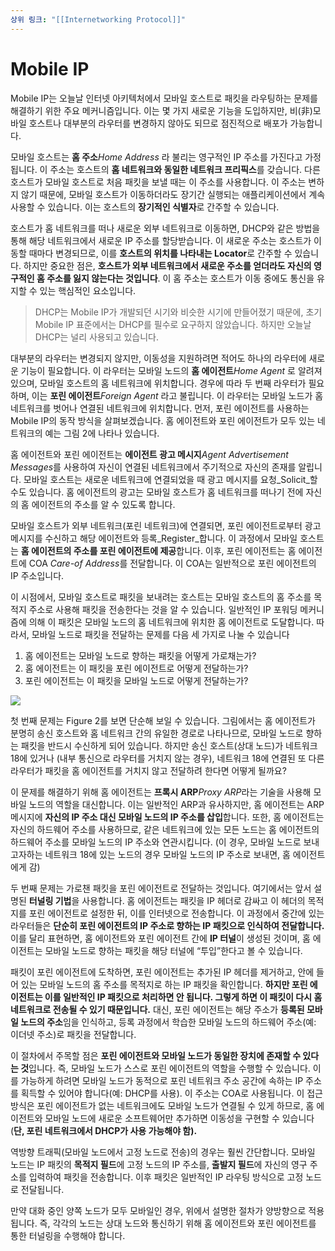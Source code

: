 ```yaml
---
상위 링크: "[[Internetworking Protocol]]"
---
```

# Mobile IP
Mobile IP는 오늘날 인터넷 아키텍처에서 모바일 호스트로 패킷을 라우팅하는 문제를 해결하기 위한 주요 메커니즘입니다. 이는 몇 가지 새로운 기능을 도입하지만, 비(非)모바일 호스트나 대부분의 라우터를 변경하지 않아도 되므로 점진적으로 배포가 가능합니다.

모바일 호스트는 **홈 주소**_Home Address_ 라 불리는 영구적인 IP 주소를 가진다고 가정됩니다. 이 주소는 호스트의 **홈 네트워크와 동일한 네트워크 프리픽스**를 갖습니다. 다른 호스트가 모바일 호스트로 처음 패킷을 보낼 때는 이 주소를 사용합니다. 이 주소는 변하지 않기 때문에, 모바일 호스트가 이동하더라도 장기간 실행되는 애플리케이션에서 계속 사용할 수 있습니다. 이는 호스트의 **장기적인 식별자**로 간주할 수 있습니다.

호스트가 홈 네트워크를 떠나 새로운 외부 네트워크로 이동하면, DHCP와 같은 방법을 통해 해당 네트워크에서 새로운 IP 주소를 할당받습니다. 이 새로운 주소는 호스트가 이동할 때마다 변경되므로, 이를 **호스트의 위치를 나타내는 Locator**로 간주할 수 있습니다. 하지만 중요한 점은, **호스트가 외부 네트워크에서 새로운 주소를 얻더라도 자신의 영구적인 홈 주소를 잃지 않는다는 것입니다**. 이 홈 주소는 호스트가 이동 중에도 통신을 유지할 수 있는 핵심적인 요소입니다.

> DHCP는 Mobile IP가 개발되던 시기와 비슷한 시기에 만들어졌기 때문에, 초기 Mobile IP 표준에서는 DHCP를 필수로 요구하지 않았습니다. 하지만 오늘날 DHCP는 널리 사용되고 있습니다.

대부분의 라우터는 변경되지 않지만, 이동성을 지원하려면 적어도 하나의 라우터에 새로운 기능이 필요합니다. 이 라우터는 모바일 노드의 **홈 에이전트***Home Agent* 로 알려져 있으며, 모바일 호스트의 홈 네트워크에 위치합니다. 경우에 따라 두 번째 라우터가 필요하며, 이는 **포린 에이전트***Foreign Agent* 라고 불립니다. 이 라우터는 모바일 노드가 홈 네트워크를 벗어나 연결된 네트워크에 위치합니다. 먼저, 포린 에이전트를 사용하는 Mobile IP의 동작 방식을 살펴보겠습니다. 홈 에이전트와 포린 에이전트가 모두 있는 네트워크의 예는 그림 2에 나타나 있습니다.

홈 에이전트와 포린 에이전트는 **에이전트 광고 메시지***Agent Advertisement Messages*를 사용하여 자신이 연결된 네트워크에서 주기적으로 자신의 존재를 알립니다. 모바일 호스트는 새로운 네트워크에 연결되었을 때 광고 메시지를 요청_Solicit_할 수도 있습니다. 홈 에이전트의 광고는 모바일 호스트가 홈 네트워크를 떠나기 전에 자신의 홈 에이전트의 주소를 알 수 있도록 합니다.

모바일 호스트가 외부 네트워크(포린 네트워크)에 연결되면, 포린 에이전트로부터 광고 메시지를 수신하고 해당 에이전트와 등록_Register_합니다. 이 과정에서 모바일 호스트는 **홈 에이전트의 주소를 포린 에이전트에 제공**합니다. 이후, 포린 에이전트는 홈 에이전트에 COA *Care-of Address*를 전달합니다. 이 COA는 일반적으로 포린 에이전트의 IP 주소입니다.

이 시점에서, 모바일 호스트로 패킷을 보내려는 호스트는 모바일 호스트의 홈 주소를 목적지 주소로 사용해 패킷을 전송한다는 것을 알 수 있습니다. 일반적인 IP 포워딩 메커니즘에 의해 이 패킷은 모바일 노드의 홈 네트워크에 위치한 홈 에이전트로 도달합니다. 따라서, 모바일 노드로 패킷을 전달하는 문제를 다음 세 가지로 나눌 수 있습니다

1. 홈 에이전트는 모바일 노드로 향하는 패킷을 어떻게 가로채는가?
2. 홈 에이전트는 이 패킷을 포린 에이전트로 어떻게 전달하는가?
3. 포린 에이전트는 이 패킷을 모바일 노드로 어떻게 전달하는가?

![](https://i.imgur.com/N6Inexj.png)


첫 번째 문제는 Figure 2를 보면 단순해 보일 수 있습니다. 그림에서는 홈 에이전트가 분명히 송신 호스트와 홈 네트워크 간의 유일한 경로로 나타나므로, 모바일 노드로 향하는 패킷을 반드시 수신하게 되어 있습니다. 하지만 송신 호스트(상대 노드)가 네트워크 18에 있거나 (내부 통신으로 라우터를 거치지 않는 경우), 네트워크 18에 연결된 또 다른 라우터가 패킷을 홈 에이전트를 거치지 않고 전달하려 한다면 어떻게 될까요?

이 문제를 해결하기 위해 홈 에이전트는 **프록시 ARP***Proxy ARP*라는 기술을 사용해 모바일 노드의 역할을 대신합니다. 이는 일반적인 ARP과 유사하지만, 홈 에이전트는 ARP 메시지에 **자신의 IP 주소 대신 모바일 노드의 IP 주소를 삽입**합니다. 또한, 홈 에이전트는 자신의 하드웨어 주소를 사용하므로, 같은 네트워크에 있는 모든 노드는 홈 에이전트의 하드웨어 주소를 모바일 노드의 IP 주소와 연관시킵니다. (이 경우, 모바일 노드로 보내고자하는 네트워크 18에 있는 노드의 경우 모바일 노드의 IP 주소로 보내면, 홈 에이전트에게 감)

두 번째 문제는 가로챈 패킷을 포린 에이전트로 전달하는 것입니다. 여기에서는 앞서 설명된 **터널링 기법**을 사용합니다. 홈 에이전트는 패킷을 IP 헤더로 감싸고 이 헤더의 목적지를 포린 에이전트로 설정한 뒤, 이를 인터넷으로 전송합니다. 이 과정에서 중간에 있는 라우터들은 **단순히 포린 에이전트의 IP 주소로 향하는 IP 패킷으로 인식하여 전달합니다.** 이를 달리 표현하면, 홈 에이전트와 포린 에이전트 간에 **IP 터널**이 생성된 것이며, 홈 에이전트는 모바일 노드로 향하는 패킷을 해당 터널에 “투입”한다고 볼 수 있습니다.

패킷이 포린 에이전트에 도착하면, 포린 에이전트는 추가된 IP 헤더를 제거하고, 안에 들어 있는 모바일 노드의 홈 주소를 목적지로 하는 IP 패킷을 확인합니다. **하지만 포린 에이전트는 이를 일반적인 IP 패킷으로 처리하면 안 됩니다. 그렇게 하면 이 패킷이 다시 홈 네트워크로 전송될 수 있기 때문입니다.** 대신, 포린 에이전트는 해당 주소가 **등록된 모바일 노드의 주소**임을 인식하고, 등록 과정에서 학습한 모바일 노드의 하드웨어 주소(예: 이더넷 주소)로 패킷을 전달합니다.

이 절차에서 주목할 점은 **포린 에이전트와 모바일 노드가 동일한 장치에 존재할 수 있다는 것**입니다. 즉, 모바일 노드가 스스로 포린 에이전트의 역할을 수행할 수 있습니다. 이를 가능하게 하려면 모바일 노드가 동적으로 포린 네트워크 주소 공간에 속하는 IP 주소를 획득할 수 있어야 합니다(예: DHCP를 사용). 이 주소는 COA로 사용됩니다. 이 접근 방식은 포린 에이전트가 없는 네트워크에도 모바일 노드가 연결될 수 있게 하므로, 홈 에이전트와 모바일 노드에 새로운 소프트웨어만 추가하면 이동성을 구현할 수 있습니다(**단, 포린 네트워크에서 DHCP가 사용 가능해야 함).**

역방향 트래픽(모바일 노드에서 고정 노드로 전송)의 경우는 훨씬 간단합니다. 모바일 노드는 IP 패킷의 **목적지 필드**에 고정 노드의 IP 주소를, **출발지 필드**에 자신의 영구 주소를 입력하여 패킷을 전송합니다. 이후 패킷은 일반적인 IP 라우팅 방식으로 고정 노드로 전달됩니다.

만약 대화 중인 양쪽 노드가 모두 모바일인 경우, 위에서 설명한 절차가 양방향으로 적용됩니다. 즉, 각각의 노드는 상대 노드와 통신하기 위해 홈 에이전트와 포린 에이전트를 통한 터널링을 수행해야 합니다.